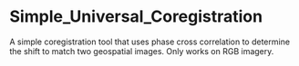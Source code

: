 # Simple_Universal_Coregistration
A simple coregistration tool that uses phase cross correlation to determine the shift to match two geospatial images. Only works on RGB imagery. 
